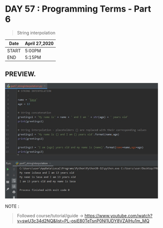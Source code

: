 # DAY 57 : Programming Terms - Part 6

> String interpolation


| Date | April 27,2020 |
| ------ | ------ |
| START | 5:00PM |
| END | 5:15PM |


## PREVIEW.
![Preview](Untitled.jpg)


NOTE : 
> Followed course/tutorial/guide -> https://www.youtube.com/watch?v=swU3c34d2NQ&list=PL-osiE80TeTsnP0Nl1UDY8VZAlHu1m_MQ
